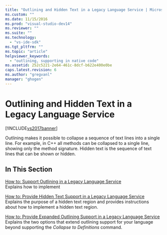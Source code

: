 ```yaml
---
title: "Outlining and Hidden Text in a Legacy Language Service | Microsoft Docs"
ms.custom: ""
ms.date: 11/15/2016
ms.prod: "visual-studio-dev14"
ms.reviewer: ""
ms.suite: ""
ms.technology: 
  - "vs-ide-sdk"
ms.tgt_pltfrm: ""
ms.topic: "article"
helpviewer_keywords: 
  - "outlining, supporting in native code"
ms.assetid: 252c5221-2e64-461c-8dcf-b622e400e0be
caps.latest.revision: 6
ms.author: "gregvanl"
manager: "ghogen"
---
```

# Outlining and Hidden Text in a Legacy Language Service
[!INCLUDE[vs2017banner](../../includes/vs2017banner.md)]

Outlining makes it possible to collapse a sequence of text lines into a single line. For example, in C++ all methods can be collapsed to a single line, showing only the method signature. Hidden text is the sequence of text lines that can be shown or hidden.  
  
## In This Section  
 [How to: Support Outlining in a Legacy Language Service](../../extensibility/internals/how-to-support-outlining-in-a-legacy-language-service.md)  
 Explains how to implement  
  
 [How to: Provide Hidden Text Support in a Legacy Language Service](../../extensibility/internals/how-to-provide-hidden-text-support-in-a-legacy-language-service.md)  
 Explains the purpose of a hidden text region and provides instructions about how to implement a hidden text region.  
  
 [How to: Provide Expanded Outlining Support in a Legacy Language Service](../../extensibility/internals/how-to-provide-expanded-outlining-support-in-a-legacy-language-service.md)  
 Explains the two options that extend outlining support for your language beyond supporting the *Collapse to Definitions* command.

